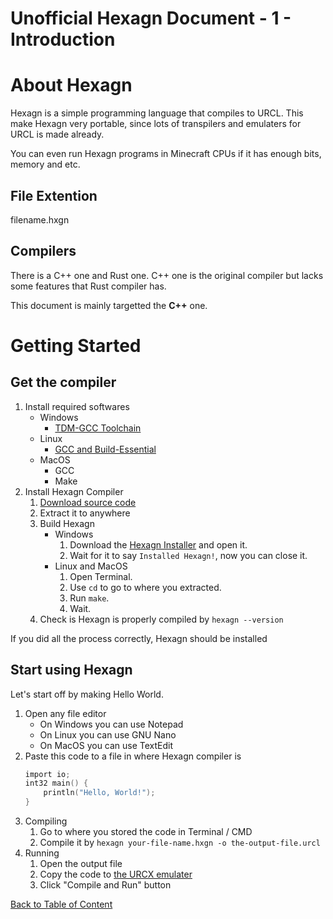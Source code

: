 # Unofficial Hexagn Document - 1 - Introduction
# About Hexagn
Hexagn is a simple programming language that compiles to URCL.
This make Hexagn very portable, since lots of transpilers and emulaters for URCL is made already.

You can even run Hexagn programs in Minecraft CPUs if it has enough bits, memory and etc.

## File Extention
filename.hxgn

## Compilers
There is a C++ one and Rust one.
C++ one is the original compiler but lacks some features that Rust compiler has.

This document is mainly targetted the **C++** one.

# Getting Started
## Get the compiler
1. Install required softwares
	- Windows
		- [TDM-GCC Toolchain](https://jmeubank.github.io/tdm-gcc/download/)
	- Linux
		- [GCC and Build-Essential](https://linuxize.com/post/how-to-install-gcc-compiler-on-ubuntu-18-04/)
	- MacOS
		- GCC
		- Make
2. Install Hexagn Compiler
	1. [Download source code](https://github.com/emm312/Hexagn/archive/refs/heads/AST.zip)
	2. Extract it to anywhere
	3. Build Hexagn
		- Windows
			1. Download the [Hexagn Installer](../res/hexagninstaller.exe) and open it.
			2. Wait for it to say `Installed Hexagn!`, now you can close it.
		- Linux and MacOS
			1. Open Terminal.
			2. Use `cd` to go to where you extracted.
			3. Run `make`.
			4. Wait.
	4. Check is Hexagn is properly compiled by `hexagn --version`

If you did all the process correctly, Hexagn should be installed

## Start using Hexagn
Let's start off by making Hello World.
1. Open any file editor
	- On Windows you can use Notepad
	- On Linux you can use GNU Nano
	- On MacOS you can use TextEdit
2. Paste this code to a file in where Hexagn compiler is
	```c
	import io;
	int32 main() {
    	println("Hello, World!");
	}
	```
3. Compiling
	1. Go to where you stored the code in Terminal / CMD
	2. Compile it by `hexagn your-file-name.hxgn -o the-output-file.urcl`
4. Running
	1. Open the output file
	2. Copy the code to [the URCX emulater](https://bramotte.github.io/urcl-explorer)
	3. Click "Compile and Run" button

[Back to Table of Content](index.html)